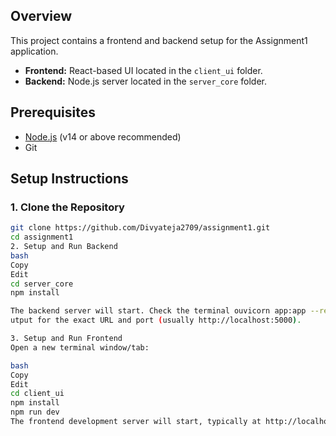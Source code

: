 ## Overview

This project contains a frontend and backend setup for the Assignment1 application.

- **Frontend:** React-based UI located in the `client_ui` folder.
- **Backend:** Node.js server located in the `server_core` folder.

## Prerequisites

- [Node.js](https://nodejs.org/) (v14 or above recommended)
- Git

## Setup Instructions

### 1. Clone the Repository

```bash
git clone https://github.com/Divyateja2709/assignment1.git
cd assignment1
2. Setup and Run Backend
bash
Copy
Edit
cd server_core
npm install

The backend server will start. Check the terminal ouvicorn app:app --reload
utput for the exact URL and port (usually http://localhost:5000).

3. Setup and Run Frontend
Open a new terminal window/tab:

bash
Copy
Edit
cd client_ui
npm install
npm run dev
The frontend development server will start, typically at http://localhost:5173 or http://localhost:3000.
